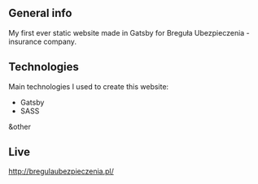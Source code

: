 ## General info
My first ever static website made in Gatsby for Breguła Ubezpieczenia - insurance company.
	
## Technologies
Main technologies I used to create this website:
* Gatsby
* SASS

&other
	
## Live
http://bregulaubezpieczenia.pl/